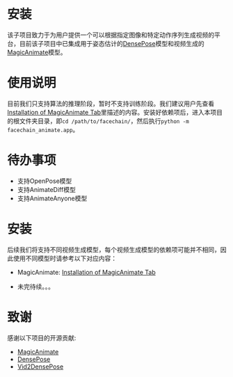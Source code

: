 
# 安装

该子项目致力于为用户提供一个可以根据指定图像和特定动作序列生成视频的平台，目前该子项目中已集成用于姿态估计的[DensePose](https://densepose.org/)模型和视频生成的[MagicAnimate](https://showlab.github.io/magicanimate/)模型。

# 使用说明

目前我们只支持算法的推理阶段，暂时不支持训练阶段。我们建议用户先查看[Installation of MagicAnimate Tab](https://github.com/modelscope/facechain/tree/main/facechain_animate/resources/MagicAnimate/installation_for_magic_animate_ZH.md)里描述的内容。安装好依赖项后，进入本项目的根文件夹目录，即`cd /path/to/facechain/`，然后执行`python -m facechain_animate.app`。


# 待办事项
- 支持OpenPose模型
- 支持AnimateDiff模型
- 支持AnimateAnyone模型


# 安装

后续我们将支持不同视频生成模型，每个视频生成模型的依赖项可能并不相同，因此使用不同模型时请参考以下对应内容：

- MagicAnimate: [Installation of MagicAnimate Tab](https://github.com/modelscope/facechain/tree/main/facechain_animate/resources/MagicAnimate/installation_for_magic_animate_ZH.md)

- 未完待续。。。

# 致谢

感谢以下项目的开源贡献:

- [MagicAnimate](showlab.github.io/magicanimate/)
- [DensePose](densepose.org)
- [Vid2DensePose](https://github.com/Flode-Labs/vid2densepose/tree/main)

